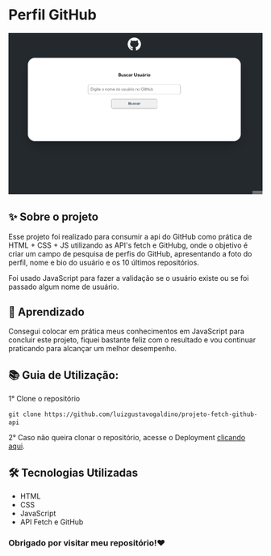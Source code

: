 # Perfil GitHub 

![](./src/images/github.gif)

## ✨ Sobre o projeto

Esse projeto foi realizado para consumir a api do GitHub como prática de HTML + CSS + JS utilizando as API's fetch e GitHubg, onde o objetivo é criar um campo de pesquisa de perfis do GitHub, apresentando a foto do perfil, nome e bio do usuário e os 10 últimos repositórios.

Foi usado JavaScript para fazer a validação se o usuário existe ou se foi passado algum nome de usuário. 

## 🚀 Aprendizado

Consegui colocar em prática meus conhecimentos em JavaScript para concluir este projeto, fiquei bastante feliz com o resultado e vou continuar praticando para alcançar um melhor desempenho.

## 📚 Guia de Utilização:

1° Clone o repositório

```
git clone https://github.com/luizgustavogaldino/projeto-fetch-github-api
```

2° Caso não queira clonar o repositório, acesse o Deployment [clicando aqui](https://luizgustavogaldino.github.io/projeto-fetch-github-api/).

## 🛠️ Tecnologias Utilizadas

- HTML
- CSS
- JavaScript
- API Fetch e GitHub

### Obrigado por visitar meu repositório!❤️